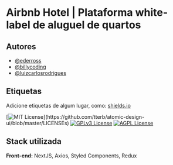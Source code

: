 
# Airbnb Hotel | Plataforma white-label de aluguel de quartos


## Autores

- [@ederross](https://www.github.com/ederross)
- [@billycoding](https://www.github.com/billycoding)
- [@luizcarlosrodrigues](https://github.com/luizcarlosrodrigues)


## Etiquetas

Adicione etiquetas de algum lugar, como: [shields.io](https://shields.io/)

[![MIT License](https://img.shields.io/apm/l/atomic-design-ui.svg?)](https://github.com/tterb/atomic-design-ui/blob/master/LICENSEs)
[![GPLv3 License](https://img.shields.io/badge/License-GPL%20v3-yellow.svg)](https://opensource.org/licenses/)
[![AGPL License](https://img.shields.io/badge/license-AGPL-blue.svg)](http://www.gnu.org/licenses/agpl-3.0)


## Stack utilizada

**Front-end:** NextJS, Axios, Styled Components, Redux



